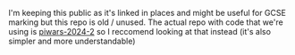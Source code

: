 I'm keeping this public as it's linked in places and might be useful for GCSE marking but this repo is old / unused.
The actual repo with code that we're using is <a href="https://github.com/ice-cube-1/piwars-2024-2">piwars-2024-2</a> so I reccomend looking at that instead (it's also simpler and more understandable)
